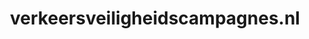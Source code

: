 ---
layout: post
title:  "verkeersveiligheidscampagnes.nl"
internal_url:  "/dutchgov/verkeersveiligheidscampagnes.nl.html"
categories: dutchgov
---